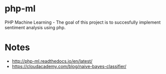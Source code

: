 # php-ml
PHP Machine Learning - The goal of this project is to succesfully implement sentiment analysis using php.

# Notes
- http://php-ml.readthedocs.io/en/latest/
- https://cloudacademy.com/blog/naive-bayes-classifier/